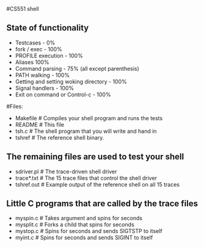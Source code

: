 #CS551 shell

## State of functionality

* Testcases - 0%
* fork / exec - 100%
* PROFILE execution - 100%
* Aliases 100%
* Command parsing - 75% (all except parenthesis)
* PATH walking - 100%
* Getting and setting woking directory - 100%
* Signal handlers - 100%
* Exit on command or Control-c - 100%

#Files:

* Makefile	# Compiles your shell program and runs the tests
* README		# This file
* tsh.c		# The shell program that you will write and hand in
* tshref		# The reference shell binary.

## The remaining files are used to test your shell
* sdriver.pl	# The trace-driven shell driver
* trace*.txt	# The 15 trace files that control the shell driver
* tshref.out 	# Example output of the reference shell on all 15 traces

## Little C programs that are called by the trace files
* myspin.c	# Takes argument <n> and spins for <n> seconds
* mysplit.c	# Forks a child that spins for <n> seconds
* mystop.c        # Spins for <n> seconds and sends SIGTSTP to itself
* myint.c         # Spins for <n> seconds and sends SIGINT to itself
